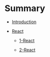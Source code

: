 # Summary

* [Introduction](README.md)

* [React](./web/react/index.md)

  * [1-React](./web/react/1-react.md)

  * [2-React](./web/react/2-react.md)

